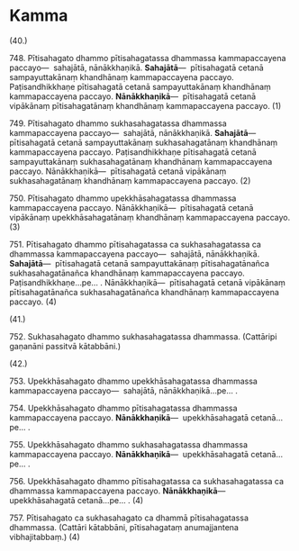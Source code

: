 

# Kamma






(40.)

748\. Pītisahagato dhammo pītisahagatassa dhammassa kammapaccayena paccayo—  sahajātā, nānākkhaṇikā. **Sahajātā**—  pītisahagatā cetanā sampayuttakānaṃ khandhānaṃ kammapaccayena paccayo. Paṭisandhikkhaṇe pītisahagatā cetanā sampayuttakānaṃ khandhānaṃ kammapaccayena paccayo. **Nānākkhaṇikā**—  pītisahagatā cetanā vipākānaṃ pītisahagatānaṃ khandhānaṃ kammapaccayena paccayo. (1)

749\. Pītisahagato dhammo sukhasahagatassa dhammassa kammapaccayena paccayo—  sahajātā, nānākkhaṇikā. **Sahajātā**—  pītisahagatā cetanā sampayuttakānaṃ sukhasahagatānaṃ khandhānaṃ kammapaccayena paccayo. Paṭisandhikkhaṇe pītisahagatā cetanā sampayuttakānaṃ sukhasahagatānaṃ khandhānaṃ kammapaccayena paccayo. Nānākkhaṇikā—  pītisahagatā cetanā vipākānaṃ sukhasahagatānaṃ khandhānaṃ kammapaccayena paccayo. (2)

750\. Pītisahagato dhammo upekkhāsahagatassa dhammassa kammapaccayena paccayo. Nānākkhaṇikā—  pītisahagatā cetanā vipākānaṃ upekkhāsahagatānaṃ khandhānaṃ kammapaccayena paccayo. (3)

751\. Pītisahagato dhammo pītisahagatassa ca sukhasahagatassa ca dhammassa kammapaccayena paccayo—  sahajātā, nānākkhaṇikā. **Sahajātā**—  pītisahagatā cetanā sampayuttakānaṃ pītisahagatānañca sukhasahagatānañca khandhānaṃ kammapaccayena paccayo. Paṭisandhikkhaṇe…pe… . Nānākkhaṇikā—  pītisahagatā cetanā vipākānaṃ pītisahagatānañca sukhasahagatānañca khandhānaṃ kammapaccayena paccayo. (4)

(41.)

752\. Sukhasahagato dhammo sukhasahagatassa dhammassa. (Cattāripi gaṇanāni passitvā kātabbāni.)

(42.)

753\. Upekkhāsahagato dhammo upekkhāsahagatassa dhammassa kammapaccayena paccayo—  sahajātā, nānākkhaṇikā…pe… .

754\. Upekkhāsahagato dhammo pītisahagatassa dhammassa kammapaccayena paccayo. **Nānākkhaṇikā**—  upekkhāsahagatā cetanā…pe… .

755\. Upekkhāsahagato dhammo sukhasahagatassa dhammassa kammapaccayena paccayo. **Nānākkhaṇikā**—  upekkhāsahagatā cetanā…pe… .

756\. Upekkhāsahagato dhammo pītisahagatassa ca sukhasahagatassa ca dhammassa kammapaccayena paccayo. **Nānākkhaṇikā**—  upekkhāsahagatā cetanā…pe… . (4)

757\. Pītisahagato ca sukhasahagato ca dhammā pītisahagatassa dhammassa. (Cattāri kātabbāni, pītisahagataṃ anumajjantena vibhajitabbaṃ.) (4)



